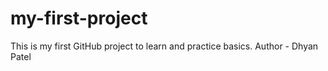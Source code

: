 # my-first-project
This is my first GitHub project to learn and practice basics.
Author - Dhyan Patel
